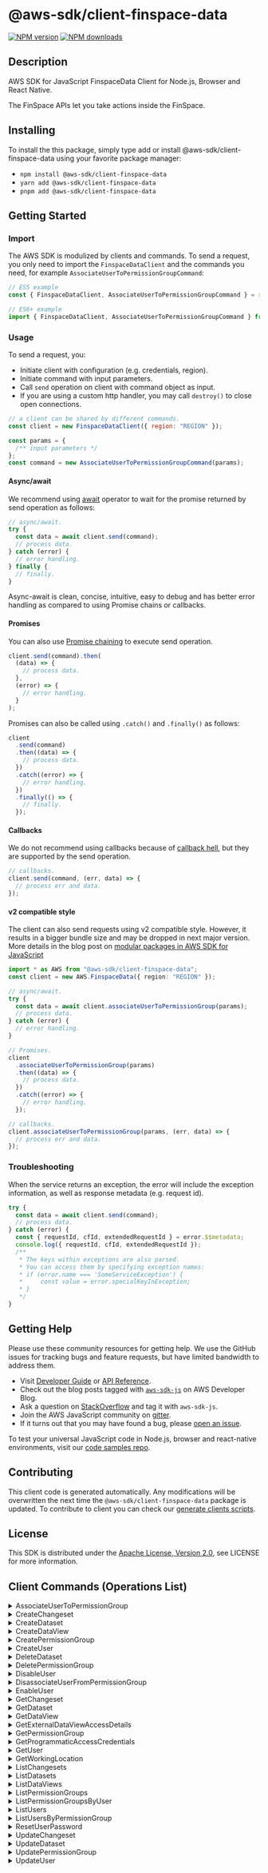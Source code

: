 <!-- generated file, do not edit directly -->

# @aws-sdk/client-finspace-data

[![NPM version](https://img.shields.io/npm/v/@aws-sdk/client-finspace-data/latest.svg)](https://www.npmjs.com/package/@aws-sdk/client-finspace-data)
[![NPM downloads](https://img.shields.io/npm/dm/@aws-sdk/client-finspace-data.svg)](https://www.npmjs.com/package/@aws-sdk/client-finspace-data)

## Description

AWS SDK for JavaScript FinspaceData Client for Node.js, Browser and React Native.

<p> The FinSpace APIs let you take actions inside the FinSpace.</p>

## Installing

To install the this package, simply type add or install @aws-sdk/client-finspace-data
using your favorite package manager:

- `npm install @aws-sdk/client-finspace-data`
- `yarn add @aws-sdk/client-finspace-data`
- `pnpm add @aws-sdk/client-finspace-data`

## Getting Started

### Import

The AWS SDK is modulized by clients and commands.
To send a request, you only need to import the `FinspaceDataClient` and
the commands you need, for example `AssociateUserToPermissionGroupCommand`:

```js
// ES5 example
const { FinspaceDataClient, AssociateUserToPermissionGroupCommand } = require("@aws-sdk/client-finspace-data");
```

```ts
// ES6+ example
import { FinspaceDataClient, AssociateUserToPermissionGroupCommand } from "@aws-sdk/client-finspace-data";
```

### Usage

To send a request, you:

- Initiate client with configuration (e.g. credentials, region).
- Initiate command with input parameters.
- Call `send` operation on client with command object as input.
- If you are using a custom http handler, you may call `destroy()` to close open connections.

```js
// a client can be shared by different commands.
const client = new FinspaceDataClient({ region: "REGION" });

const params = {
  /** input parameters */
};
const command = new AssociateUserToPermissionGroupCommand(params);
```

#### Async/await

We recommend using [await](https://developer.mozilla.org/en-US/docs/Web/JavaScript/Reference/Operators/await)
operator to wait for the promise returned by send operation as follows:

```js
// async/await.
try {
  const data = await client.send(command);
  // process data.
} catch (error) {
  // error handling.
} finally {
  // finally.
}
```

Async-await is clean, concise, intuitive, easy to debug and has better error handling
as compared to using Promise chains or callbacks.

#### Promises

You can also use [Promise chaining](https://developer.mozilla.org/en-US/docs/Web/JavaScript/Guide/Using_promises#chaining)
to execute send operation.

```js
client.send(command).then(
  (data) => {
    // process data.
  },
  (error) => {
    // error handling.
  }
);
```

Promises can also be called using `.catch()` and `.finally()` as follows:

```js
client
  .send(command)
  .then((data) => {
    // process data.
  })
  .catch((error) => {
    // error handling.
  })
  .finally(() => {
    // finally.
  });
```

#### Callbacks

We do not recommend using callbacks because of [callback hell](http://callbackhell.com/),
but they are supported by the send operation.

```js
// callbacks.
client.send(command, (err, data) => {
  // process err and data.
});
```

#### v2 compatible style

The client can also send requests using v2 compatible style.
However, it results in a bigger bundle size and may be dropped in next major version. More details in the blog post
on [modular packages in AWS SDK for JavaScript](https://aws.amazon.com/blogs/developer/modular-packages-in-aws-sdk-for-javascript/)

```ts
import * as AWS from "@aws-sdk/client-finspace-data";
const client = new AWS.FinspaceData({ region: "REGION" });

// async/await.
try {
  const data = await client.associateUserToPermissionGroup(params);
  // process data.
} catch (error) {
  // error handling.
}

// Promises.
client
  .associateUserToPermissionGroup(params)
  .then((data) => {
    // process data.
  })
  .catch((error) => {
    // error handling.
  });

// callbacks.
client.associateUserToPermissionGroup(params, (err, data) => {
  // process err and data.
});
```

### Troubleshooting

When the service returns an exception, the error will include the exception information,
as well as response metadata (e.g. request id).

```js
try {
  const data = await client.send(command);
  // process data.
} catch (error) {
  const { requestId, cfId, extendedRequestId } = error.$$metadata;
  console.log({ requestId, cfId, extendedRequestId });
  /**
   * The keys within exceptions are also parsed.
   * You can access them by specifying exception names:
   * if (error.name === 'SomeServiceException') {
   *     const value = error.specialKeyInException;
   * }
   */
}
```

## Getting Help

Please use these community resources for getting help.
We use the GitHub issues for tracking bugs and feature requests, but have limited bandwidth to address them.

- Visit [Developer Guide](https://docs.aws.amazon.com/sdk-for-javascript/v3/developer-guide/welcome.html)
  or [API Reference](https://docs.aws.amazon.com/AWSJavaScriptSDK/v3/latest/index.html).
- Check out the blog posts tagged with [`aws-sdk-js`](https://aws.amazon.com/blogs/developer/tag/aws-sdk-js/)
  on AWS Developer Blog.
- Ask a question on [StackOverflow](https://stackoverflow.com/questions/tagged/aws-sdk-js) and tag it with `aws-sdk-js`.
- Join the AWS JavaScript community on [gitter](https://gitter.im/aws/aws-sdk-js-v3).
- If it turns out that you may have found a bug, please [open an issue](https://github.com/aws/aws-sdk-js-v3/issues/new/choose).

To test your universal JavaScript code in Node.js, browser and react-native environments,
visit our [code samples repo](https://github.com/aws-samples/aws-sdk-js-tests).

## Contributing

This client code is generated automatically. Any modifications will be overwritten the next time the `@aws-sdk/client-finspace-data` package is updated.
To contribute to client you can check our [generate clients scripts](https://github.com/aws/aws-sdk-js-v3/tree/main/scripts/generate-clients).

## License

This SDK is distributed under the
[Apache License, Version 2.0](http://www.apache.org/licenses/LICENSE-2.0),
see LICENSE for more information.

## Client Commands (Operations List)

<details>
<summary>
AssociateUserToPermissionGroup
</summary>

[Command API Reference](https://docs.aws.amazon.com/AWSJavaScriptSDK/v3/latest/clients/client-finspace data/classes/associateusertopermissiongroupcommand.html) / [Input](https://docs.aws.amazon.com/AWSJavaScriptSDK/v3/latest/clients/client-finspace data/interfaces/associateusertopermissiongroupcommandinput.html) / [Output](https://docs.aws.amazon.com/AWSJavaScriptSDK/v3/latest/clients/client-finspace data/interfaces/associateusertopermissiongroupcommandoutput.html)

</details>
<details>
<summary>
CreateChangeset
</summary>

[Command API Reference](https://docs.aws.amazon.com/AWSJavaScriptSDK/v3/latest/clients/client-finspace data/classes/createchangesetcommand.html) / [Input](https://docs.aws.amazon.com/AWSJavaScriptSDK/v3/latest/clients/client-finspace data/interfaces/createchangesetcommandinput.html) / [Output](https://docs.aws.amazon.com/AWSJavaScriptSDK/v3/latest/clients/client-finspace data/interfaces/createchangesetcommandoutput.html)

</details>
<details>
<summary>
CreateDataset
</summary>

[Command API Reference](https://docs.aws.amazon.com/AWSJavaScriptSDK/v3/latest/clients/client-finspace data/classes/createdatasetcommand.html) / [Input](https://docs.aws.amazon.com/AWSJavaScriptSDK/v3/latest/clients/client-finspace data/interfaces/createdatasetcommandinput.html) / [Output](https://docs.aws.amazon.com/AWSJavaScriptSDK/v3/latest/clients/client-finspace data/interfaces/createdatasetcommandoutput.html)

</details>
<details>
<summary>
CreateDataView
</summary>

[Command API Reference](https://docs.aws.amazon.com/AWSJavaScriptSDK/v3/latest/clients/client-finspace data/classes/createdataviewcommand.html) / [Input](https://docs.aws.amazon.com/AWSJavaScriptSDK/v3/latest/clients/client-finspace data/interfaces/createdataviewcommandinput.html) / [Output](https://docs.aws.amazon.com/AWSJavaScriptSDK/v3/latest/clients/client-finspace data/interfaces/createdataviewcommandoutput.html)

</details>
<details>
<summary>
CreatePermissionGroup
</summary>

[Command API Reference](https://docs.aws.amazon.com/AWSJavaScriptSDK/v3/latest/clients/client-finspace data/classes/createpermissiongroupcommand.html) / [Input](https://docs.aws.amazon.com/AWSJavaScriptSDK/v3/latest/clients/client-finspace data/interfaces/createpermissiongroupcommandinput.html) / [Output](https://docs.aws.amazon.com/AWSJavaScriptSDK/v3/latest/clients/client-finspace data/interfaces/createpermissiongroupcommandoutput.html)

</details>
<details>
<summary>
CreateUser
</summary>

[Command API Reference](https://docs.aws.amazon.com/AWSJavaScriptSDK/v3/latest/clients/client-finspace data/classes/createusercommand.html) / [Input](https://docs.aws.amazon.com/AWSJavaScriptSDK/v3/latest/clients/client-finspace data/interfaces/createusercommandinput.html) / [Output](https://docs.aws.amazon.com/AWSJavaScriptSDK/v3/latest/clients/client-finspace data/interfaces/createusercommandoutput.html)

</details>
<details>
<summary>
DeleteDataset
</summary>

[Command API Reference](https://docs.aws.amazon.com/AWSJavaScriptSDK/v3/latest/clients/client-finspace data/classes/deletedatasetcommand.html) / [Input](https://docs.aws.amazon.com/AWSJavaScriptSDK/v3/latest/clients/client-finspace data/interfaces/deletedatasetcommandinput.html) / [Output](https://docs.aws.amazon.com/AWSJavaScriptSDK/v3/latest/clients/client-finspace data/interfaces/deletedatasetcommandoutput.html)

</details>
<details>
<summary>
DeletePermissionGroup
</summary>

[Command API Reference](https://docs.aws.amazon.com/AWSJavaScriptSDK/v3/latest/clients/client-finspace data/classes/deletepermissiongroupcommand.html) / [Input](https://docs.aws.amazon.com/AWSJavaScriptSDK/v3/latest/clients/client-finspace data/interfaces/deletepermissiongroupcommandinput.html) / [Output](https://docs.aws.amazon.com/AWSJavaScriptSDK/v3/latest/clients/client-finspace data/interfaces/deletepermissiongroupcommandoutput.html)

</details>
<details>
<summary>
DisableUser
</summary>

[Command API Reference](https://docs.aws.amazon.com/AWSJavaScriptSDK/v3/latest/clients/client-finspace data/classes/disableusercommand.html) / [Input](https://docs.aws.amazon.com/AWSJavaScriptSDK/v3/latest/clients/client-finspace data/interfaces/disableusercommandinput.html) / [Output](https://docs.aws.amazon.com/AWSJavaScriptSDK/v3/latest/clients/client-finspace data/interfaces/disableusercommandoutput.html)

</details>
<details>
<summary>
DisassociateUserFromPermissionGroup
</summary>

[Command API Reference](https://docs.aws.amazon.com/AWSJavaScriptSDK/v3/latest/clients/client-finspace data/classes/disassociateuserfrompermissiongroupcommand.html) / [Input](https://docs.aws.amazon.com/AWSJavaScriptSDK/v3/latest/clients/client-finspace data/interfaces/disassociateuserfrompermissiongroupcommandinput.html) / [Output](https://docs.aws.amazon.com/AWSJavaScriptSDK/v3/latest/clients/client-finspace data/interfaces/disassociateuserfrompermissiongroupcommandoutput.html)

</details>
<details>
<summary>
EnableUser
</summary>

[Command API Reference](https://docs.aws.amazon.com/AWSJavaScriptSDK/v3/latest/clients/client-finspace data/classes/enableusercommand.html) / [Input](https://docs.aws.amazon.com/AWSJavaScriptSDK/v3/latest/clients/client-finspace data/interfaces/enableusercommandinput.html) / [Output](https://docs.aws.amazon.com/AWSJavaScriptSDK/v3/latest/clients/client-finspace data/interfaces/enableusercommandoutput.html)

</details>
<details>
<summary>
GetChangeset
</summary>

[Command API Reference](https://docs.aws.amazon.com/AWSJavaScriptSDK/v3/latest/clients/client-finspace data/classes/getchangesetcommand.html) / [Input](https://docs.aws.amazon.com/AWSJavaScriptSDK/v3/latest/clients/client-finspace data/interfaces/getchangesetcommandinput.html) / [Output](https://docs.aws.amazon.com/AWSJavaScriptSDK/v3/latest/clients/client-finspace data/interfaces/getchangesetcommandoutput.html)

</details>
<details>
<summary>
GetDataset
</summary>

[Command API Reference](https://docs.aws.amazon.com/AWSJavaScriptSDK/v3/latest/clients/client-finspace data/classes/getdatasetcommand.html) / [Input](https://docs.aws.amazon.com/AWSJavaScriptSDK/v3/latest/clients/client-finspace data/interfaces/getdatasetcommandinput.html) / [Output](https://docs.aws.amazon.com/AWSJavaScriptSDK/v3/latest/clients/client-finspace data/interfaces/getdatasetcommandoutput.html)

</details>
<details>
<summary>
GetDataView
</summary>

[Command API Reference](https://docs.aws.amazon.com/AWSJavaScriptSDK/v3/latest/clients/client-finspace data/classes/getdataviewcommand.html) / [Input](https://docs.aws.amazon.com/AWSJavaScriptSDK/v3/latest/clients/client-finspace data/interfaces/getdataviewcommandinput.html) / [Output](https://docs.aws.amazon.com/AWSJavaScriptSDK/v3/latest/clients/client-finspace data/interfaces/getdataviewcommandoutput.html)

</details>
<details>
<summary>
GetExternalDataViewAccessDetails
</summary>

[Command API Reference](https://docs.aws.amazon.com/AWSJavaScriptSDK/v3/latest/clients/client-finspace data/classes/getexternaldataviewaccessdetailscommand.html) / [Input](https://docs.aws.amazon.com/AWSJavaScriptSDK/v3/latest/clients/client-finspace data/interfaces/getexternaldataviewaccessdetailscommandinput.html) / [Output](https://docs.aws.amazon.com/AWSJavaScriptSDK/v3/latest/clients/client-finspace data/interfaces/getexternaldataviewaccessdetailscommandoutput.html)

</details>
<details>
<summary>
GetPermissionGroup
</summary>

[Command API Reference](https://docs.aws.amazon.com/AWSJavaScriptSDK/v3/latest/clients/client-finspace data/classes/getpermissiongroupcommand.html) / [Input](https://docs.aws.amazon.com/AWSJavaScriptSDK/v3/latest/clients/client-finspace data/interfaces/getpermissiongroupcommandinput.html) / [Output](https://docs.aws.amazon.com/AWSJavaScriptSDK/v3/latest/clients/client-finspace data/interfaces/getpermissiongroupcommandoutput.html)

</details>
<details>
<summary>
GetProgrammaticAccessCredentials
</summary>

[Command API Reference](https://docs.aws.amazon.com/AWSJavaScriptSDK/v3/latest/clients/client-finspace data/classes/getprogrammaticaccesscredentialscommand.html) / [Input](https://docs.aws.amazon.com/AWSJavaScriptSDK/v3/latest/clients/client-finspace data/interfaces/getprogrammaticaccesscredentialscommandinput.html) / [Output](https://docs.aws.amazon.com/AWSJavaScriptSDK/v3/latest/clients/client-finspace data/interfaces/getprogrammaticaccesscredentialscommandoutput.html)

</details>
<details>
<summary>
GetUser
</summary>

[Command API Reference](https://docs.aws.amazon.com/AWSJavaScriptSDK/v3/latest/clients/client-finspace data/classes/getusercommand.html) / [Input](https://docs.aws.amazon.com/AWSJavaScriptSDK/v3/latest/clients/client-finspace data/interfaces/getusercommandinput.html) / [Output](https://docs.aws.amazon.com/AWSJavaScriptSDK/v3/latest/clients/client-finspace data/interfaces/getusercommandoutput.html)

</details>
<details>
<summary>
GetWorkingLocation
</summary>

[Command API Reference](https://docs.aws.amazon.com/AWSJavaScriptSDK/v3/latest/clients/client-finspace data/classes/getworkinglocationcommand.html) / [Input](https://docs.aws.amazon.com/AWSJavaScriptSDK/v3/latest/clients/client-finspace data/interfaces/getworkinglocationcommandinput.html) / [Output](https://docs.aws.amazon.com/AWSJavaScriptSDK/v3/latest/clients/client-finspace data/interfaces/getworkinglocationcommandoutput.html)

</details>
<details>
<summary>
ListChangesets
</summary>

[Command API Reference](https://docs.aws.amazon.com/AWSJavaScriptSDK/v3/latest/clients/client-finspace data/classes/listchangesetscommand.html) / [Input](https://docs.aws.amazon.com/AWSJavaScriptSDK/v3/latest/clients/client-finspace data/interfaces/listchangesetscommandinput.html) / [Output](https://docs.aws.amazon.com/AWSJavaScriptSDK/v3/latest/clients/client-finspace data/interfaces/listchangesetscommandoutput.html)

</details>
<details>
<summary>
ListDatasets
</summary>

[Command API Reference](https://docs.aws.amazon.com/AWSJavaScriptSDK/v3/latest/clients/client-finspace data/classes/listdatasetscommand.html) / [Input](https://docs.aws.amazon.com/AWSJavaScriptSDK/v3/latest/clients/client-finspace data/interfaces/listdatasetscommandinput.html) / [Output](https://docs.aws.amazon.com/AWSJavaScriptSDK/v3/latest/clients/client-finspace data/interfaces/listdatasetscommandoutput.html)

</details>
<details>
<summary>
ListDataViews
</summary>

[Command API Reference](https://docs.aws.amazon.com/AWSJavaScriptSDK/v3/latest/clients/client-finspace data/classes/listdataviewscommand.html) / [Input](https://docs.aws.amazon.com/AWSJavaScriptSDK/v3/latest/clients/client-finspace data/interfaces/listdataviewscommandinput.html) / [Output](https://docs.aws.amazon.com/AWSJavaScriptSDK/v3/latest/clients/client-finspace data/interfaces/listdataviewscommandoutput.html)

</details>
<details>
<summary>
ListPermissionGroups
</summary>

[Command API Reference](https://docs.aws.amazon.com/AWSJavaScriptSDK/v3/latest/clients/client-finspace data/classes/listpermissiongroupscommand.html) / [Input](https://docs.aws.amazon.com/AWSJavaScriptSDK/v3/latest/clients/client-finspace data/interfaces/listpermissiongroupscommandinput.html) / [Output](https://docs.aws.amazon.com/AWSJavaScriptSDK/v3/latest/clients/client-finspace data/interfaces/listpermissiongroupscommandoutput.html)

</details>
<details>
<summary>
ListPermissionGroupsByUser
</summary>

[Command API Reference](https://docs.aws.amazon.com/AWSJavaScriptSDK/v3/latest/clients/client-finspace data/classes/listpermissiongroupsbyusercommand.html) / [Input](https://docs.aws.amazon.com/AWSJavaScriptSDK/v3/latest/clients/client-finspace data/interfaces/listpermissiongroupsbyusercommandinput.html) / [Output](https://docs.aws.amazon.com/AWSJavaScriptSDK/v3/latest/clients/client-finspace data/interfaces/listpermissiongroupsbyusercommandoutput.html)

</details>
<details>
<summary>
ListUsers
</summary>

[Command API Reference](https://docs.aws.amazon.com/AWSJavaScriptSDK/v3/latest/clients/client-finspace data/classes/listuserscommand.html) / [Input](https://docs.aws.amazon.com/AWSJavaScriptSDK/v3/latest/clients/client-finspace data/interfaces/listuserscommandinput.html) / [Output](https://docs.aws.amazon.com/AWSJavaScriptSDK/v3/latest/clients/client-finspace data/interfaces/listuserscommandoutput.html)

</details>
<details>
<summary>
ListUsersByPermissionGroup
</summary>

[Command API Reference](https://docs.aws.amazon.com/AWSJavaScriptSDK/v3/latest/clients/client-finspace data/classes/listusersbypermissiongroupcommand.html) / [Input](https://docs.aws.amazon.com/AWSJavaScriptSDK/v3/latest/clients/client-finspace data/interfaces/listusersbypermissiongroupcommandinput.html) / [Output](https://docs.aws.amazon.com/AWSJavaScriptSDK/v3/latest/clients/client-finspace data/interfaces/listusersbypermissiongroupcommandoutput.html)

</details>
<details>
<summary>
ResetUserPassword
</summary>

[Command API Reference](https://docs.aws.amazon.com/AWSJavaScriptSDK/v3/latest/clients/client-finspace data/classes/resetuserpasswordcommand.html) / [Input](https://docs.aws.amazon.com/AWSJavaScriptSDK/v3/latest/clients/client-finspace data/interfaces/resetuserpasswordcommandinput.html) / [Output](https://docs.aws.amazon.com/AWSJavaScriptSDK/v3/latest/clients/client-finspace data/interfaces/resetuserpasswordcommandoutput.html)

</details>
<details>
<summary>
UpdateChangeset
</summary>

[Command API Reference](https://docs.aws.amazon.com/AWSJavaScriptSDK/v3/latest/clients/client-finspace data/classes/updatechangesetcommand.html) / [Input](https://docs.aws.amazon.com/AWSJavaScriptSDK/v3/latest/clients/client-finspace data/interfaces/updatechangesetcommandinput.html) / [Output](https://docs.aws.amazon.com/AWSJavaScriptSDK/v3/latest/clients/client-finspace data/interfaces/updatechangesetcommandoutput.html)

</details>
<details>
<summary>
UpdateDataset
</summary>

[Command API Reference](https://docs.aws.amazon.com/AWSJavaScriptSDK/v3/latest/clients/client-finspace data/classes/updatedatasetcommand.html) / [Input](https://docs.aws.amazon.com/AWSJavaScriptSDK/v3/latest/clients/client-finspace data/interfaces/updatedatasetcommandinput.html) / [Output](https://docs.aws.amazon.com/AWSJavaScriptSDK/v3/latest/clients/client-finspace data/interfaces/updatedatasetcommandoutput.html)

</details>
<details>
<summary>
UpdatePermissionGroup
</summary>

[Command API Reference](https://docs.aws.amazon.com/AWSJavaScriptSDK/v3/latest/clients/client-finspace data/classes/updatepermissiongroupcommand.html) / [Input](https://docs.aws.amazon.com/AWSJavaScriptSDK/v3/latest/clients/client-finspace data/interfaces/updatepermissiongroupcommandinput.html) / [Output](https://docs.aws.amazon.com/AWSJavaScriptSDK/v3/latest/clients/client-finspace data/interfaces/updatepermissiongroupcommandoutput.html)

</details>
<details>
<summary>
UpdateUser
</summary>

[Command API Reference](https://docs.aws.amazon.com/AWSJavaScriptSDK/v3/latest/clients/client-finspace data/classes/updateusercommand.html) / [Input](https://docs.aws.amazon.com/AWSJavaScriptSDK/v3/latest/clients/client-finspace data/interfaces/updateusercommandinput.html) / [Output](https://docs.aws.amazon.com/AWSJavaScriptSDK/v3/latest/clients/client-finspace data/interfaces/updateusercommandoutput.html)

</details>
